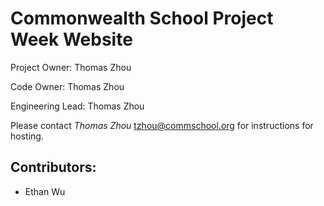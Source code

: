 # Commonwealth School Project Week Website

Project Owner: Thomas Zhou

Code Owner: Thomas Zhou

Engineering Lead: Thomas Zhou

Please contact *Thomas Zhou* <tzhou@commschool.org> for instructions for hosting.

## Contributors:
- Ethan Wu